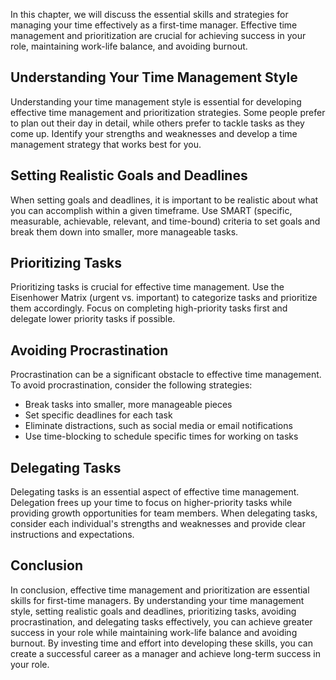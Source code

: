
In this chapter, we will discuss the essential skills and strategies for managing your time effectively as a first-time manager. Effective time management and prioritization are crucial for achieving success in your role, maintaining work-life balance, and avoiding burnout.

Understanding Your Time Management Style
----------------------------------------

Understanding your time management style is essential for developing effective time management and prioritization strategies. Some people prefer to plan out their day in detail, while others prefer to tackle tasks as they come up. Identify your strengths and weaknesses and develop a time management strategy that works best for you.

Setting Realistic Goals and Deadlines
-------------------------------------

When setting goals and deadlines, it is important to be realistic about what you can accomplish within a given timeframe. Use SMART (specific, measurable, achievable, relevant, and time-bound) criteria to set goals and break them down into smaller, more manageable tasks.

Prioritizing Tasks
------------------

Prioritizing tasks is crucial for effective time management. Use the Eisenhower Matrix (urgent vs. important) to categorize tasks and prioritize them accordingly. Focus on completing high-priority tasks first and delegate lower priority tasks if possible.

Avoiding Procrastination
------------------------

Procrastination can be a significant obstacle to effective time management. To avoid procrastination, consider the following strategies:

* Break tasks into smaller, more manageable pieces
* Set specific deadlines for each task
* Eliminate distractions, such as social media or email notifications
* Use time-blocking to schedule specific times for working on tasks

Delegating Tasks
----------------

Delegating tasks is an essential aspect of effective time management. Delegation frees up your time to focus on higher-priority tasks while providing growth opportunities for team members. When delegating tasks, consider each individual's strengths and weaknesses and provide clear instructions and expectations.

Conclusion
----------

In conclusion, effective time management and prioritization are essential skills for first-time managers. By understanding your time management style, setting realistic goals and deadlines, prioritizing tasks, avoiding procrastination, and delegating tasks effectively, you can achieve greater success in your role while maintaining work-life balance and avoiding burnout. By investing time and effort into developing these skills, you can create a successful career as a manager and achieve long-term success in your role.

